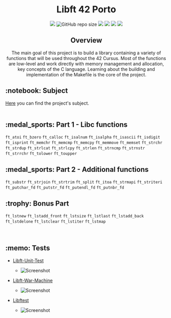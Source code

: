 <h1 align="center">
	Libft 42 Porto
</h1>

<p align="center">
	<img src="https://img.shields.io/badge/score-125%20%2F%20100-success?style=for-the-badge" />
	<img alt="GitHub repo size" src="https://img.shields.io/github/repo-size/knoxvillie/libft?style=for-the-badge&logo=github">
	<img src="https://img.shields.io/github/languages/count/knoxvillie/libft?style=for-the-badge&logo="/>
	<img src="https://img.shields.io/github/languages/top/knoxvillie/libft?style=for-the-badge" />
	<img src="https://img.shields.io/github/last-commit/knoxvillie/libft?style=for-the-badge" />
    <img src="https://img.shields.io/badge/NORMINETTE-3.3.51-blue?style=for-the-badge&logo="/>
</p>
<h2 align="center">
Overview
</h2>

<p align="center">
The main goal of this project is to build a library containing a variety of functions that will be used throughout the 42 Cursus. Most of the functions are low-level and work directly with memory management and allocation, key concepts of the C language. Learning about the building and implementation of the Makefile is the core of the project.
</p>

<h2 align="left">
	 :notebook: Subject
</h2>
<a href="https://github.com/knoxvillie/libft/blob/main/Subject/en.subject.pdf">Here</a> you can find the project's subject.
<br /><br />


<h2 align="left">
	:medal_sports: Part 1 - Libc functions
</h2>

`ft_atoi` `ft_bzero` `ft_calloc` `ft_isalnum` `ft_isalpha` `ft_isascii` `ft_isdigit` `ft_isprint` `ft_memchr` `ft_memcmp` `ft_memcpy` `ft_memmove` `ft_memset` `ft_strchr` `ft_strdup` `ft_strlcat` `ft_strlcpy` `ft_strlen` `ft_strncmp` `ft_strnstr` `ft_strrchr` `ft_tolower` `ft_toupper` <br />

<h2 align="left">
	:medal_sports: Part 2 - Additional functions
</h2>

`ft_substr` `ft_strjoin` `ft_strtrim` `ft_split` `ft_itoa` `ft_strmapi` `ft_striteri` `ft_putchar_fd` `ft_putstr_fd` `ft_putendl_fd` `ft_putnbr_fd` <br />

<h2 align="left">
	:trophy: Bonus Part
</h2>

`ft_lstnew` `ft_lstadd_front` `ft_lstsize` `ft_lstlast` `ft_lstadd_back` `ft_lstdelone` `ft_lstclear` `ft_lstiter` `ft_lstmap`  <br />
<br />
<br />

<h2 align="left">
	:memo: Tests
</h2>

- [Libft-Unit-Test](https://github.com/alelievr/libft-unit-test)
  - ![Screenshot](https://imgur.com/a/dscm1ee)
    
- [Libft-War-Machine](https://github.com/0x050f/libft-war-machine)
  - ![Screenshot](https://imgur.com/a/h6NHu3t)

- [Libftest](https://github.com/jtoty/Libftest)
  - ![Screenshot](https://imgur.com/a/4qEFR8L)

